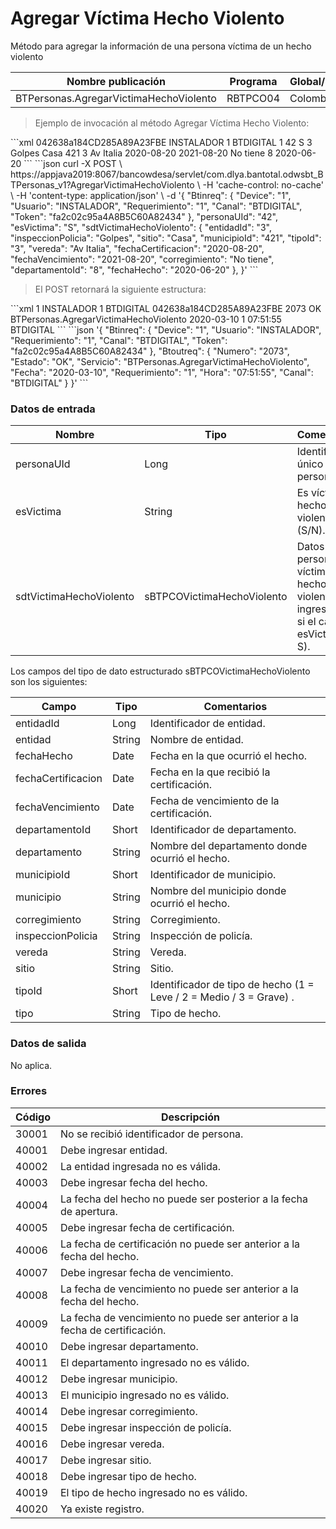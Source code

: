 # Agregar Víctima Hecho Violento 

Método para agregar la información de una persona víctima de un hecho violento 

Nombre publicación | Programa | Global/País 
--------- | ----------- | ----------- 
BTPersonas.AgregarVictimaHechoViolento | RBTPCO04 | Colombia 

> Ejemplo de invocación al método Agregar Víctima Hecho Violento: 

<code-group> 
<code-block title="XML" active> 
```xml 
<soapenv:Envelope xmlns:soapenv="http://schemas.xmlsoap.org/soap/envelope/" xmlns:bts="http://uy.com.dlya.bantotal/BTSOA/"> 
   <soapenv:Header/> 
   <soapenv:Body> 
      <bts:BTPersonas.AgregarVictimaHechoViolento> 
         <bts:Btinreq> 
            <bts:Token>042638a184CD285A89A23FBE</bts:Token> 
            <bts:Usuario>INSTALADOR</bts:Usuario> 
            <bts:Device>1</bts:Device> 
            <bts:Canal>BTDIGITAL</bts:Canal> 
            <bts:Requerimiento>1</bts:Requerimiento> 
         </bts:Btinreq> 
         <bts:personaUId>42</bts:personaUId> 
         <bts:esVictima>S</bts:esVictima> 
         <bts:sdtVictimaHechoViolento> 
            <bts:entidadId>3</bts:entidadId> 
            <bts:municipio></bts:municipio> 
            <bts:departamento></bts:departamento> 
            <bts:inspeccionPolicia>Golpes</bts:inspeccionPolicia> 
            <bts:sitio>Casa</bts:sitio> 
            <bts:municipioId>421</bts:municipioId> 
            <bts:tipoId>3</bts:tipoId> 
            <bts:vereda>Av Italia</bts:vereda> 
            <bts:entidad></bts:entidad> 
            <bts:tipo></bts:tipo> 
            <bts:fechaCertificacion>2020-08-20</bts:fechaCertificacion> 
            <bts:fechaVencimiento>2021-08-20</bts:fechaVencimiento> 
            <bts:corregimiento>No tiene</bts:corregimiento> 
            <bts:departamentoId>8</bts:departamentoId> 
            <bts:fechaHecho>2020-06-20</bts:fechaHecho> 
         </bts:sdtVictimaHechoViolento> 
      </bts:BTPersonas.AgregarVictimaHechoViolento> 
   </soapenv:Body> 
</soapenv:Envelope> 
``` 
</code-block> 

<code-block title="JSON"> 
```json 
curl -X POST \ 
https://appjava2019:8067/bancowdesa/servlet/com.dlya.bantotal.odwsbt_BTPersonas_v1?AgregarVictimaHechoViolento \ 
-H 'cache-control: no-cache' \ 
-H 'content-type: application/json' \ 
-d '{ 
	"Btinreq": { 
		"Device": "1", 
		"Usuario": "INSTALADOR", 
		"Requerimiento": "1", 
		"Canal": "BTDIGITAL", 
		"Token": "fa2c02c95a4A8B5C60A82434" 
	}, 
	"personaUId": "42", 
	"esVictima": "S", 
	"sdtVictimaHechoViolento": { 
	  "entidadId": "3", 
	  "inspeccionPolicia": "Golpes", 
	  "sitio": "Casa", 
	  "municipioId": "421", 
	  "tipoId": "3", 
	  "vereda": "Av Italia", 
	  "fechaCertificacion": "2020-08-20", 
	  "fechaVencimiento": "2021-08-20", 
	  "corregimiento": "No tiene", 
	  "departamentoId": "8", 
	  "fechaHecho": "2020-06-20" 
	}, 
}' 
``` 
</code-block> 
</code-group> 

> El POST retornará la siguiente estructura: 

<code-group> 
<code-block title="XML" active> 
```xml 
<SOAP-ENV:Envelope xmlns:SOAP-ENV="http://schemas.xmlsoap.org/soap/envelope/" xmlns:xsd="http://www.w3.org/2001/XMLSchema" xmlns:SOAP-ENC="http://schemas.xmlsoap.org/soap/encoding/" xmlns:xsi="http://www.w3.org/2001/XMLSchema-instance"> 
   <SOAP-ENV:Body> 
      <BTPersonas.AgregarVictimaHechoViolentoResponse xmlns="http://uy.com.dlya.bantotal/BTSOA/"> 
         <Btinreq> 
            <Device>1</Device> 
            <Usuario>INSTALADOR</Usuario> 
            <Requerimiento>1</Requerimiento> 
            <Canal>BTDIGITAL</Canal> 
            <Token>042638a184CD285A89A23FBE</Token> 
         </Btinreq> 
         <Erroresnegocio></Erroresnegocio> 
         <Btoutreq> 
            <Numero>2073</Numero> 
            <Estado>OK</Estado> 
            <Servicio>BTPersonas.AgregarVictimaHechoViolento</Servicio> 
            <Fecha>2020-03-10</Fecha> 
            <Requerimiento>1</Requerimiento> 
            <Hora>07:51:55</Hora> 
            <Canal>BTDIGITAL</Canal> 
         </Btoutreq> 
      </BTPersonas.AgregarVictimaHechoViolentoResponse> 
   </SOAP-ENV:Body> 
</SOAP-ENV:Envelope> 
``` 
</code-block> 

<code-block title="JSON"> 
```json 
'{ 
	"Btinreq": { 
		"Device": "1", 
		"Usuario": "INSTALADOR", 
		"Requerimiento": "1", 
		"Canal": "BTDIGITAL", 
		"Token": "fa2c02c95a4A8B5C60A82434" 
	}, 
   "Btoutreq": { 
      "Numero": "2073", 
      "Estado": "OK", 
      "Servicio": "BTPersonas.AgregarVictimaHechoViolento", 
      "Fecha": "2020-03-10", 
      "Requerimiento": "1", 
      "Hora": "07:51:55", 
      "Canal": "BTDIGITAL" 
   } 
}' 
``` 
</code-block> 
</code-group> 

### Datos de entrada 

Nombre | Tipo | Comentarios 
--------- | ----------- | ----------- 
personaUId | Long | Identificador único de persona. 
esVictima | String | Es víctima de hecho violento (S/N). 
sdtVictimaHechoViolento | sBTPCOVictimaHechoViolento | Datos de persona víctima de hecho violento (Se ingresa solo si el campo esVictima = S). 

Los campos del tipo de dato estructurado sBTPCOVictimaHechoViolento son los siguientes: 

Campo | Tipo | Comentarios 
--------- | ----------- | ----------- 
entidadId | Long | Identificador de entidad. 
entidad | String | Nombre de entidad. 
fechaHecho | Date | Fecha en la que ocurrió el hecho. 
fechaCertificacion | Date | Fecha en la que recibió la certificación. 
fechaVencimiento | Date | Fecha de vencimiento de la certificación. 
departamentoId | Short | Identificador de departamento. 
departamento | String | Nombre del departamento donde ocurrió el hecho. 
municipioId | Short | Identificador de municipio. 
municipio | String | Nombre del municipio donde ocurrió el hecho. 
corregimiento | String | Corregimiento. 
inspeccionPolicia | String | Inspección de policía. 
vereda | String | Vereda. 
sitio | String | Sitio. 
tipoId | Short | Identificador de tipo de hecho (1 = Leve / 2 = Medio / 3 = Grave) . 
tipo | String | Tipo de hecho. 

### Datos de salida 

No aplica. 

### Errores 

Código | Descripción 
--------- | ----------- 
30001 | No se recibió identificador de persona. 
40001 | Debe ingresar entidad. 
40002 | La entidad ingresada no es válida. 
40003 | Debe ingresar fecha del hecho. 
40004 | La fecha del hecho no puede ser posterior a la fecha de apertura. 
40005 | Debe ingresar fecha de certificación. 
40006 | La fecha de certificación no puede ser anterior a la fecha del hecho. 
40007 | Debe ingresar fecha de vencimiento. 
40008 | La fecha de vencimiento no puede ser anterior a la fecha del hecho. 
40009 | La fecha de vencimiento no puede ser anterior a la fecha de certificación. 
40010 | Debe ingresar departamento. 
40011 | El departamento ingresado no es válido. 
40012 | Debe ingresar municipio. 
40013 | El municipio ingresado no es válido. 
40014 | Debe ingresar corregimiento. 
40015 | Debe ingresar inspección de policía. 
40016 | Debe ingresar vereda. 
40017 | Debe ingresar sitio. 
40018 | Debe ingresar tipo de hecho. 
40019 | El tipo de hecho ingresado no es válido. 
40020 | Ya existe registro. 

 
